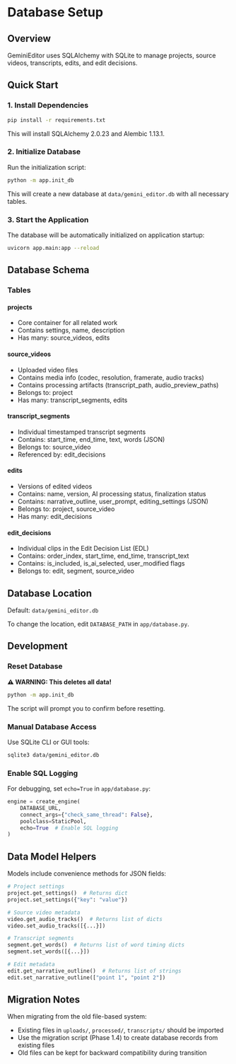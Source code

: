 # Database Setup

## Overview

GeminiEditor uses SQLAlchemy with SQLite to manage projects, source videos, transcripts, edits, and edit decisions.

## Quick Start

### 1. Install Dependencies

```bash
pip install -r requirements.txt
```

This will install SQLAlchemy 2.0.23 and Alembic 1.13.1.

### 2. Initialize Database

Run the initialization script:

```bash
python -m app.init_db
```

This will create a new database at `data/gemini_editor.db` with all necessary tables.

### 3. Start the Application

The database will be automatically initialized on application startup:

```bash
uvicorn app.main:app --reload
```

## Database Schema

### Tables

#### projects
- Core container for all related work
- Contains settings, name, description
- Has many: source_videos, edits

#### source_videos
- Uploaded video files
- Contains media info (codec, resolution, framerate, audio tracks)
- Contains processing artifacts (transcript_path, audio_preview_paths)
- Belongs to: project
- Has many: transcript_segments, edits

#### transcript_segments
- Individual timestamped transcript segments
- Contains: start_time, end_time, text, words (JSON)
- Belongs to: source_video
- Referenced by: edit_decisions

#### edits
- Versions of edited videos
- Contains: name, version, AI processing status, finalization status
- Contains: narrative_outline, user_prompt, editing_settings (JSON)
- Belongs to: project, source_video
- Has many: edit_decisions

#### edit_decisions
- Individual clips in the Edit Decision List (EDL)
- Contains: order_index, start_time, end_time, transcript_text
- Contains: is_included, is_ai_selected, user_modified flags
- Belongs to: edit, segment, source_video

## Database Location

Default: `data/gemini_editor.db`

To change the location, edit `DATABASE_PATH` in `app/database.py`.

## Development

### Reset Database

**⚠️ WARNING: This deletes all data!**

```bash
python -m app.init_db
```

The script will prompt you to confirm before resetting.

### Manual Database Access

Use SQLite CLI or GUI tools:

```bash
sqlite3 data/gemini_editor.db
```

### Enable SQL Logging

For debugging, set `echo=True` in `app/database.py`:

```python
engine = create_engine(
    DATABASE_URL,
    connect_args={"check_same_thread": False},
    poolclass=StaticPool,
    echo=True  # Enable SQL logging
)
```

## Data Model Helpers

Models include convenience methods for JSON fields:

```python
# Project settings
project.get_settings()  # Returns dict
project.set_settings({"key": "value"})

# Source video metadata
video.get_audio_tracks()  # Returns list of dicts
video.set_audio_tracks([{...}])

# Transcript segments
segment.get_words()  # Returns list of word timing dicts
segment.set_words([{...}])

# Edit metadata
edit.get_narrative_outline()  # Returns list of strings
edit.set_narrative_outline(["point 1", "point 2"])
```

## Migration Notes

When migrating from the old file-based system:
- Existing files in `uploads/`, `processed/`, `transcripts/` should be imported
- Use the migration script (Phase 1.4) to create database records from existing files
- Old files can be kept for backward compatibility during transition

